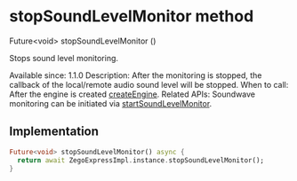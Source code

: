 


# stopSoundLevelMonitor method








Future&lt;void> stopSoundLevelMonitor
()





<p>Stops sound level monitoring.</p>
<p>Available since: 1.1.0
Description: After the monitoring is stopped, the callback of the local/remote audio sound level will be stopped.
When to call: After the engine is created <a class="deprecated" href="../../zego_uikit_prebuilt_live_audio_room/ZegoExpressEngine/createEngine.md">createEngine</a>.
Related APIs: Soundwave monitoring can be initiated via <a href="../../zego_uikit_prebuilt_live_audio_room/ZegoExpressEngineDevice/startSoundLevelMonitor.md">startSoundLevelMonitor</a>.</p>



## Implementation

```dart
Future<void> stopSoundLevelMonitor() async {
  return await ZegoExpressImpl.instance.stopSoundLevelMonitor();
}
```







